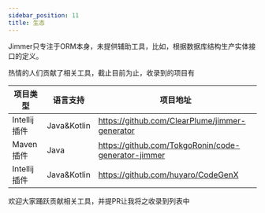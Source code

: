 ```yaml
---
sidebar_position: 11
title: 生态
---
```


Jimmer只专注于ORM本身，未提供辅助工具，比如，根据数据库结构生产实体接口的定义。

热情的人们贡献了相关工具，截止目前为止，收录到的项目有

|项目类型|语言支持|项目地址|
|---|---|---|
|Intellij插件|Java&Kotlin|https://github.com/ClearPlume/jimmer-generator|
|Maven插件|Java|https://github.com/TokgoRonin/code-generator-jimmer|
|Intellij插件|Java&Kotlin|https://github.com/huyaro/CodeGenX|

欢迎大家踊跃贡献相关工具，并提PR让我将之收录到列表中